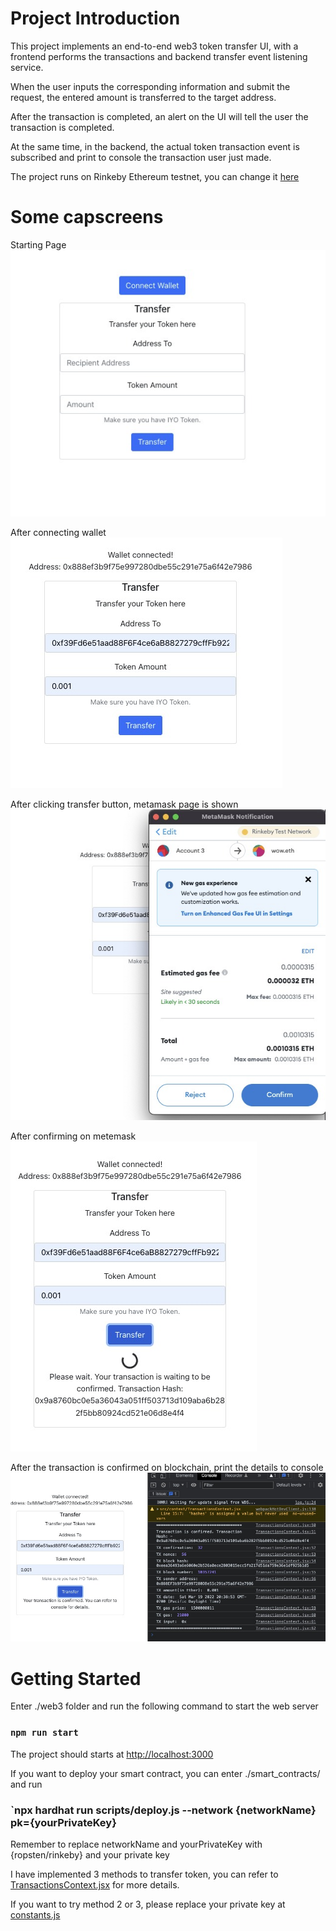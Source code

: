# Project Introduction
This project implements an end-to-end web3 token transfer UI, with a frontend performs the transactions and backend transfer event listening service.

When the user inputs the corresponding information and submit the request, the entered amount is transferred to the target address. 

After the transaction is completed, an alert on the UI will tell the user the transaction is completed. 

At the same time, in the backend, the actual token transaction event is subscribed and print to console the transaction user just made.

The project runs on Rinkeby Ethereum testnet, you can change it [here](./web3/src/utils/constants.js)

# Some capscreens
Starting Page
![Starting Page](./screenshots/1.jpeg)

After connecting wallet
![After connecting wallet](./screenshots/2.jpeg)

After clicking transfer button, metamask page is shown
![After clicking transfer button, metamask page is shown](./screenshots/3.jpeg)

After confirming on metemask
![After confirming on metemask](./screenshots/4.jpeg)

After the transaction is confirmed on blockchain, print the details to console
![After the transaction is confirmed on blockchain, print the details to console](./screenshots/5.jpeg)

# Getting Started
Enter ./web3 folder and run the following command to start the web server

### `npm run start`

The project should starts at [http://localhost:3000](http://localhost:3000)

If you want to deploy your smart contract, you can enter ./smart_contracts/ and run
### `npx hardhat run scripts/deploy.js --network {networkName} pk={yourPrivateKey}
Remember to replace networkName and yourPrivateKey with {ropsten/rinkeby} and your private key

I have implemented 3 methods to transfer token, you can refer to [TransactionsContext.jsx](./web3/src/context/TransactionsContext.jsx) for more details.

If you want to try method 2 or 3, please replace your private key at [constants.js](./web3/src/utils/constants.js)



